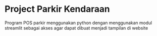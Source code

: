 # Project Parkir Kendaraan
Program POS parkir menggunakan python dengan menggunakan modul streamlit sebagai akses agar dapat dibuat menjadi tampilan di website
